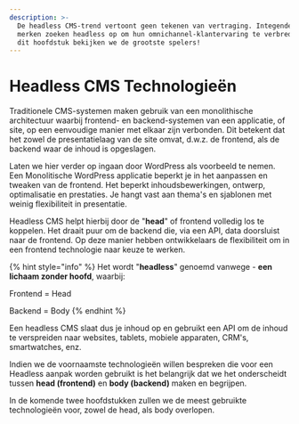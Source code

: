 ```yaml
---
description: >-
  De headless CMS-trend vertoont geen tekenen van vertraging. Integendeel, meer
  merken zoeken headless op om hun omnichannel-klantervaring te verbreden. In
  dit hoofdstuk bekijken we de grootste spelers!
---
```


# Headless CMS Technologieën

Traditionele CMS-systemen maken gebruik van een monolithische architectuur waarbij frontend- en backend-systemen van een applicatie, of site, op een eenvoudige manier met elkaar zijn verbonden. Dit betekent dat het zowel de presentatielaag van de site omvat, d.w.z. de frontend, als de backend waar de inhoud is opgeslagen.

Laten we hier verder op ingaan door WordPress als voorbeeld te nemen. Een Monolitische WordPress applicatie beperkt je in het aanpassen en tweaken van de frontend. Het beperkt  inhoudsbewerkingen, ontwerp, optimalisatie en prestaties. Je hangt vast aan thema's en sjablonen met weinig flexibiliteit in presentatie.

Headless CMS helpt hierbij door de "**head**" of frontend volledig los te koppelen. Het draait puur om de backend die, via een API, data doorsluist naar de frontend. Op deze manier hebben ontwikkelaars de flexibiliteit om in een frontend technologie naar keuze te werken.

{% hint style="info" %}
Het wordt "**headless**" genoemd vanwege - **een lichaam zonder hoofd**, waarbij:

Frontend = Head

Backend = Body
{% endhint %}

Een headless CMS slaat dus je inhoud op en gebruikt een API om de inhoud te verspreiden naar websites, tablets, mobiele apparaten, CRM's, smartwatches, enz.

Indien we de voornaamste technologieën willen bespreken die voor een Headless aanpak worden gebruikt is het belangrijk dat we het onderscheidt tussen **head (frontend)** en **body (backend)** maken en begrijpen.

In de komende twee hoofdstukken zullen we de meest gebruikte technologieën voor, zowel de head, als body overlopen.
